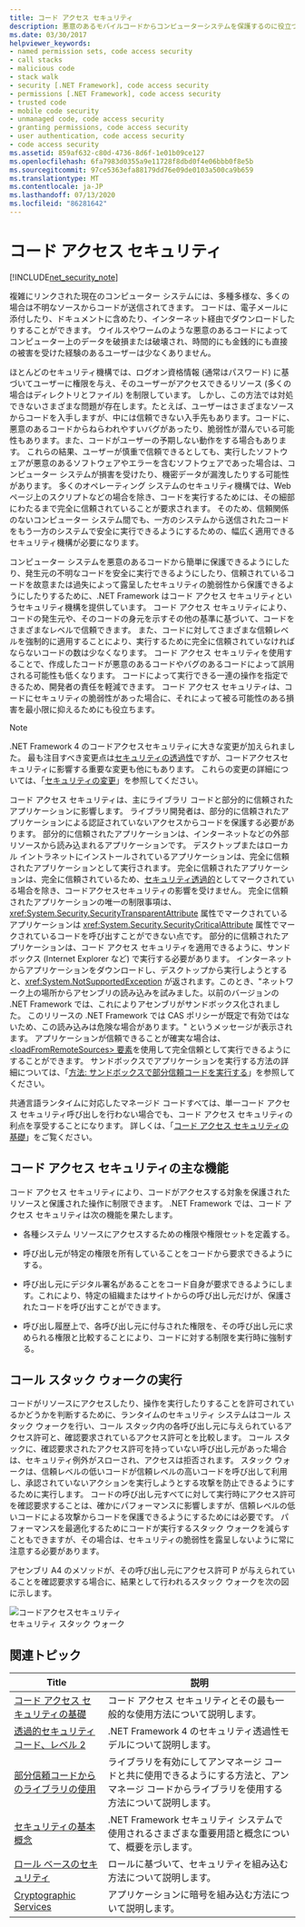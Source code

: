 ```yaml
---
title: コード アクセス セキュリティ
description: 悪意のあるモバイルコードからコンピューターシステムを保護するのに役立つ .NET のコードアクセスセキュリティ機構について説明します。
ms.date: 03/30/2017
helpviewer_keywords:
- named permission sets, code access security
- call stacks
- malicious code
- stack walk
- security [.NET Framework], code access security
- permissions [.NET Framework], code access security
- trusted code
- mobile code security
- unmanaged code, code access security
- granting permissions, code access security
- user authentication, code access security
- code access security
ms.assetid: 859af632-c80d-4736-8d6f-1e01b09ce127
ms.openlocfilehash: 6fa7983d0355a9e11728f8dbd0f4e06bbb0f8e5b
ms.sourcegitcommit: 97ce5363efa88179dd76e09de0103a500ca9b659
ms.translationtype: MT
ms.contentlocale: ja-JP
ms.lasthandoff: 07/13/2020
ms.locfileid: "86281642"
---
```

# <a name="code-access-security"></a>コード アクセス セキュリティ
[!INCLUDE[net_security_note](../../../includes/net-security-note-md.md)]  
  
 複雑にリンクされた現在のコンピューター システムには、多種多様な、多くの場合は不明なソースからコードが送信されてきます。 コードは、電子メールに添付したり、ドキュメントに含めたり、インターネット経由でダウンロードしたりすることができます。 ウイルスやワームのような悪意のあるコードによってコンピューター上のデータを破損または破壊され、時間的にも金銭的にも直接の被害を受けた経験のあるユーザーは少なくありません。  
  
 ほとんどのセキュリティ機構では、ログオン資格情報 (通常はパスワード) に基づいてユーザーに権限を与え、そのユーザーがアクセスできるリソース (多くの場合はディレクトリとファイル) を制限しています。 しかし、この方法では対処できないさまざまな問題が存在します。たとえば、ユーザーはさまざまなソースからコードを入手しますが、中には信頼できない入手先もあります。コードに、悪意のあるコードからねらわれやすいバグがあったり、脆弱性が潜んでいる可能性もあります。また、コードがユーザーの予期しない動作をする場合もあります。 これらの結果、ユーザーが慎重で信頼できるとしても、実行したソフトウェアが悪意のあるソフトウェアやエラーを含むソフトウェアであった場合は、コンピューター システムが損害を受けたり、機密データが漏洩したりする可能性があります。 多くのオペレーティング システムのセキュリティ機構では、Web ページ上のスクリプトなどの場合を除き、コードを実行するためには、その細部にわたるまで完全に信頼されていることが要求されます。 そのため、信頼関係のないコンピューター システム間でも、一方のシステムから送信されたコードをもう一方のシステムで安全に実行できるようにするための、幅広く適用できるセキュリティ機構が必要になります。  
  
 コンピューター システムを悪意のあるコードから簡単に保護できるようにしたり、発生元の不明なコードを安全に実行できるようにしたり、信頼されているコードを故意または過失によって露呈したセキュリティの脆弱性から保護できるようにしたりするために、.NET Framework はコード アクセス セキュリティというセキュリティ機構を提供しています。 コード アクセス セキュリティにより、コードの発生元や、そのコードの身元を示すその他の基準に基づいて、コードをさまざまなレベルで信頼できます。 また、コードに対してさまざまな信頼レベルを強制的に適用することにより、実行するために完全に信頼されていなければならないコードの数は少なくなります。 コード アクセス セキュリティを使用することで、作成したコードが悪意のあるコードやバグのあるコードによって誤用される可能性も低くなります。 コードによって実行できる一連の操作を指定できるため、開発者の責任を軽減できます。 コード アクセス セキュリティは、コードにセキュリティの脆弱性があった場合に、それによって被る可能性のある損害を最小限に抑えるためにも役立ちます。  
  
> [!NOTE]
> .NET Framework 4 のコードアクセスセキュリティに大きな変更が加えられました。 最も注目すべき変更点は[セキュリティの透過性](security-transparent-code.md)ですが、コードアクセスセキュリティに影響する重要な変更も他にもあります。 これらの変更の詳細については、「[セキュリティの変更](https://docs.microsoft.com/previous-versions/dotnet/framework/security/security-changes)」を参照してください。  
  
 コード アクセス セキュリティは、主にライブラリ コードと部分的に信頼されたアプリケーションに影響します。 ライブラリ開発者は、部分的に信頼されたアプリケーションによる認証されていないアクセスからコードを保護する必要があります。 部分的に信頼されたアプリケーションは、インターネットなどの外部リソースから読み込まれるアプリケーションです。 デスクトップまたはローカル イントラネットにインストールされているアプリケーションは、完全に信頼されたアプリケーションとして実行されます。 完全に信頼されたアプリケーションは、完全に信頼されているため、[セキュリティ透過的](security-transparent-code.md)としてマークされている場合を除き、コードアクセスセキュリティの影響を受けません。 完全に信頼されたアプリケーションの唯一の制限事項は、<xref:System.Security.SecurityTransparentAttribute> 属性でマークされているアプリケーションは <xref:System.Security.SecurityCriticalAttribute> 属性でマークされているコードを呼び出すことができない点です。 部分的に信頼されたアプリケーションは、コード アクセス セキュリティを適用できるように、サンドボックス (Internet Explorer など) で実行する必要があります。 インターネットからアプリケーションをダウンロードし、デスクトップから実行しようとすると、<xref:System.NotSupportedException> が返されます。このとき、"ネットワーク上の場所からアセンブリの読み込みを試みました。以前のバージョンの .NET Framework では、これによりアセンブリがサンドボックス化されました。 このリリースの .NET Framework では CAS ポリシーが既定で有効ではないため、この読み込みは危険な場合があります。" というメッセージが表示されます。 アプリケーションが信頼できることが確実な場合は、 [ \<loadFromRemoteSources> 要素](../configure-apps/file-schema/runtime/loadfromremotesources-element.md)を使用して完全信頼として実行できるようにすることができます。 サンドボックスでアプリケーションを実行する方法の詳細については、「[方法: サンドボックスで部分信頼コードを実行する](how-to-run-partially-trusted-code-in-a-sandbox.md)」を参照してください。  
  
 共通言語ランタイムに対応したマネージド コードすべては、単一コード アクセス セキュリティ呼び出しを行わない場合でも、コード アクセス セキュリティの利点を享受することになります。 詳しくは、「[コード アクセス セキュリティの基礎](code-access-security-basics.md)」をご覧ください。  
  
<a name="key_functions"></a>
## <a name="key-functions-of-code-access-security"></a>コード アクセス セキュリティの主な機能  
 コード アクセス セキュリティにより、コードがアクセスする対象を保護されたリソースと保護された操作に制限できます。 .NET Framework では、コード アクセス セキュリティは次の機能を果たします。  
  
- 各種システム リソースにアクセスするための権限や権限セットを定義する。  
  
- 呼び出し元が特定の権限を所有していることをコードから要求できるようにする。  
  
- 呼び出し元にデジタル署名があることをコード自身が要求できるようにします。これにより、特定の組織またはサイトからの呼び出し元だけが、保護されたコードを呼び出すことができます。  
  
- 呼び出し履歴上で、各呼び出し元に付与された権限を、その呼び出し元に求められる権限と比較することにより、コードに対する制限を実行時に強制する。  
  
<a name="walking_the_call_stack"></a>
## <a name="walking-the-call-stack"></a>コール スタック ウォークの実行  
 コードがリソースにアクセスしたり、操作を実行したりすることを許可されているかどうかを判断するために、ランタイムのセキュリティ システムはコール スタック ウォークを行い、コール スタック内の各呼び出し元に与えられているアクセス許可と、確認要求されているアクセス許可とを比較します。 コール スタックに、確認要求されたアクセス許可を持っていない呼び出し元があった場合は、セキュリティ例外がスローされ、アクセスは拒否されます。 スタック ウォークは、信頼レベルの低いコードが信頼レベルの高いコードを呼び出して利用し、承認されていないアクションを実行しようとする攻撃を防止できるようにするために実行します。 コードの呼び出し元すべてに対して実行時にアクセス許可を確認要求することは、確かにパフォーマンスに影響しますが、信頼レベルの低いコードによる攻撃からコードを保護できるようにするためには必要です。 パフォーマンスを最適化するためにコードが実行するスタック ウォークを減らすこともできますが、その場合は、セキュリティの脆弱性を露呈しないように常に注意する必要があります。  
  
 アセンブリ A4 のメソッドが、その呼び出し元にアクセス許可 P が与えられていることを確認要求する場合に、結果として行われるスタック ウォークを次の図に示します。  
  
 ![コードアクセスセキュリティ](media/slide-10a.gif "slide_10a")  
セキュリティ スタック ウォーク  
  
<a name="related_topics"></a>
## <a name="related-topics"></a>関連トピック  
  
|Title|説明|  
|-----------|-----------------|  
|[コード アクセス セキュリティの基礎](code-access-security-basics.md)|コード アクセス セキュリティとその最も一般的な使用方法について説明します。|  
|[透過的セキュリティ コード、レベル 2](security-transparent-code-level-2.md)|.NET Framework 4 のセキュリティ透過性モデルについて説明します。|  
|[部分信頼コードからのライブラリの使用](using-libraries-from-partially-trusted-code.md)|ライブラリを有効にしてアンマネージ コードと共に使用できるようにする方法と、アンマネージ コードからライブラリを使用する方法について説明します。|  
|[セキュリティの基本概念](../../standard/security/key-security-concepts.md)|.NET Framework セキュリティ システムで使用されるさまざまな重要用語と概念について、概要を示します。|  
|[ロール ベースのセキュリティ](../../standard/security/role-based-security.md)|ロールに基づいて、セキュリティを組み込む方法について説明します。|  
|[Cryptographic Services](../../standard/security/cryptographic-services.md)|アプリケーションに暗号を組み込む方法について説明します。|
